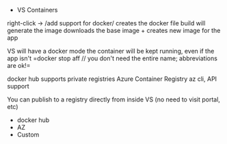 * VS Containers

right-click -> /add support for docker/
  creates the docker file
build will generate the image
  downloads the base image + creates new image for the app
  
VS will have a docker mode
  the container will be kept running, even if the app isn't
=docker stop aff // you don't need the entire name; abbreviations are ok!=

docker hub supports private registries
Azure Container Registry
  az cli, API support

You can publish to a registry directly from inside VS (no need to visit portal, etc)
- docker hub
- AZ
- Custom

